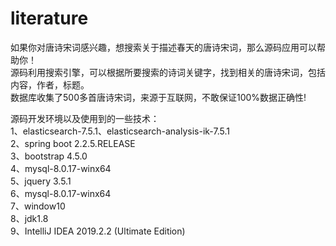 # literature
如果你对唐诗宋词感兴趣，想搜索关于描述春天的唐诗宋词，那么源码应用可以帮助你！<br>源码利用搜索引擎，可以根据所要搜索的诗词关键字，找到相关的唐诗宋词，包括内容，作者，标题。<br>数据库收集了500多首唐诗宋词，来源于互联网，不敢保证100%数据正确性!

源码开发环境以及使用到的一些技术：<br>
1、elasticsearch-7.5.1、elasticsearch-analysis-ik-7.5.1 <br>
2、spring boot 2.2.5.RELEASE<br>
3、bootstrap 4.5.0<br>
4、mysql-8.0.17-winx64<br>
5、jquery 3.5.1<br>
6、mysql-8.0.17-winx64<br>
7、window10<br>
8、jdk1.8<br>
9、IntelliJ IDEA 2019.2.2 (Ultimate Edition)<br>
